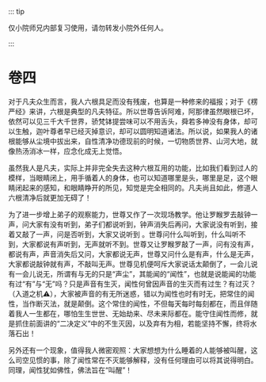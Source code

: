 ::: tip

仅小院师兄内部复习使用，请勿转发小院外任何人。

:::

# 卷四

​          对于凡夫众生而言，我人六根具足而没有残废，也算是一种修来的福报；对于《楞严经》来讲，六根是典型的凡夫特征。所以世尊告诉阿难，阿那律虽然眼根已坏，依然可以见三千大千世界，骄梵钵提尝味可以不用舌头，舜若多神没有身体，却可以生触，迦叶尊者早已经灭掉意识，却可以圆明知道诸法。所以说，如果我人的诸根能够从尘境中拔出来，自性清净功德现前的时候，一切物质世界、山河大地，就像热汤消冰一样，应念化成无上觉悟。         

​        虽然我人是凡夫，实际上并非完全失去这种六根互用的功能，比如我们看到过人的模样，当眼睛闭上，用手循着人的身体，也可以知道哪里是头，哪里是足，这个眼睛闭起来的感知，和眼睛睁开的所见，知觉是完全相同的。凡夫尚且如此，修道人六根清净后就更加无碍了！

​         为了进一步增上弟子的观察能力，世尊又作了一次现场教学。他让罗睺罗去敲钟一声，问大家有没有听到，弟子们都说听到，钟声消失后再问，大家说没有听到，接着又敲了一声，问是否听到，大家又说听到 。世尊问什么叫听到，什么叫听不到，大家都说有声听到，无声就听不到。世尊又让罗睺罗敲了一声，问有没有声，都说有声，声音消失后又问，大家都说无声，世尊又问什么是有声，什么是无声，大家都说敲钟就有声，不敲叫无声。世尊见机便呵斥大家说话太颠倒了，一会儿说有一会儿说无，所谓有与无的只是“声尘”，其能闻的“闻性”，也就是说能闻的功能有过“有”与“无”吗？只是声音有生灭，闻性何曾因声音的生灭而有过生？有过灭？（入道之机⚠️），大家被声音的有无所迷惑，错以为闻性也时有时无，把常住的闻性，当作断灭法，就是颠倒。这个常住的闻性，不但每天每时每刻都在，而且伴随着我人一生都在，哪怕生生世世、无始劫来、尽未来际都在。能守住闻性而修，就是抓住前面讲的“二决定义”中的不生灭因，以及弃有为相，若能坚持不懈，终将水落石出！

​         另外还有一个现象，值得我人微密观照：大家想想为什么睡着的人能够被叫醒，这么司空见惯的事，除了闻性常在不灭能够解释，没有任何理由可以将其说得明白。同理，闻性犹如佛性，佛法旨在“叫醒”！